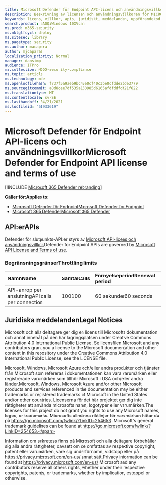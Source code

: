 ```yaml
---
title: Microsoft Defender för Endpoint API-licens och användningsvillkor
description: Beskrivning av licensen och användningsvillkoren för MICROSOFT Defender-API:er
keywords: licens, villkor, apis, juridiskt, meddelanden, uppförandekod
search.product: eADQiWindows 10XVcnh
ms.prod: m365-security
ms.mktglfcycl: deploy
ms.sitesec: library
ms.pagetype: security
ms.author: macapara
author: mjcaparas
localization_priority: Normal
manager: dansimp
audience: ITPro
ms.collection: M365-security-compliance
ms.topic: article
ms.technology: mde
ms.openlocfilehash: f737f5a9aeb9bc45e0cf40c3be0cfdde2bde3779
ms.sourcegitcommit: a8d8cee7df535a150985d6165afdfddfdf21f622
ms.translationtype: MT
ms.contentlocale: sv-SE
ms.lasthandoff: 04/21/2021
ms.locfileid: "51933619"
---
```

# <a name="microsoft-defender-for-endpoint-api-license-and-terms-of-use"></a><span data-ttu-id="4237b-104">Microsoft Defender för Endpoint API-licens och användningsvillkor</span><span class="sxs-lookup"><span data-stu-id="4237b-104">Microsoft Defender for Endpoint API license and terms of use</span></span>

[!INCLUDE [Microsoft 365 Defender rebranding](../../includes/microsoft-defender.md)]

<span data-ttu-id="4237b-105">**Gäller för:**</span><span class="sxs-lookup"><span data-stu-id="4237b-105">**Applies to:**</span></span>
- [<span data-ttu-id="4237b-106">Microsoft Defender för Endpoint</span><span class="sxs-lookup"><span data-stu-id="4237b-106">Microsoft Defender for Endpoint</span></span>](https://go.microsoft.com/fwlink/p/?linkid=2154037)
- [<span data-ttu-id="4237b-107">Microsoft 365 Defender</span><span class="sxs-lookup"><span data-stu-id="4237b-107">Microsoft 365 Defender</span></span>](https://go.microsoft.com/fwlink/?linkid=2118804)

## <a name="apis"></a><span data-ttu-id="4237b-108">API:er</span><span class="sxs-lookup"><span data-stu-id="4237b-108">APIs</span></span>

<span data-ttu-id="4237b-109">Defender för slutpunkts-API:er styrs av [Microsoft API-licens och användningsvillkor.](https://docs.microsoft.com/legal/microsoft-apis/terms-of-use)</span><span class="sxs-lookup"><span data-stu-id="4237b-109">Defender for Endpoint APIs are governed by [Microsoft API License and Terms of use](https://docs.microsoft.com/legal/microsoft-apis/terms-of-use).</span></span>

### <a name="throttling-limits"></a><span data-ttu-id="4237b-110">Begränsningsgränser</span><span class="sxs-lookup"><span data-stu-id="4237b-110">Throttling limits</span></span>

<span data-ttu-id="4237b-111">Namn</span><span class="sxs-lookup"><span data-stu-id="4237b-111">Name</span></span> | <span data-ttu-id="4237b-112">Samtal</span><span class="sxs-lookup"><span data-stu-id="4237b-112">Calls</span></span> | <span data-ttu-id="4237b-113">Förnyelseperiod</span><span class="sxs-lookup"><span data-stu-id="4237b-113">Renewal period</span></span> 
:---|:---|:---
<span data-ttu-id="4237b-114">API-anrop per anslutning</span><span class="sxs-lookup"><span data-stu-id="4237b-114">API calls per connection</span></span> | <span data-ttu-id="4237b-115">100</span><span class="sxs-lookup"><span data-stu-id="4237b-115">100</span></span> | <span data-ttu-id="4237b-116">60 sekunder</span><span class="sxs-lookup"><span data-stu-id="4237b-116">60 seconds</span></span>


## <a name="legal-notices"></a><span data-ttu-id="4237b-117">Juridiska meddelanden</span><span class="sxs-lookup"><span data-stu-id="4237b-117">Legal Notices</span></span>

<span data-ttu-id="4237b-118">Microsoft och alla deltagare ger dig en licens till Microsofts dokumentation och annat innehåll på den här lagringsplatsen under Creative Commons Attribution 4.0 International Public License. Se licensfilen.</span><span class="sxs-lookup"><span data-stu-id="4237b-118">Microsoft and any contributors grant you a license to the Microsoft documentation and other content in this repository under the Creative Commons Attribution 4.0 International Public License, see the LICENSE file.</span></span>

<span data-ttu-id="4237b-119">Microsoft, Windows, Microsoft Azure och/eller andra produkter och tjänster från Microsoft som refereras i dokumentationen kan vara varumärken eller registrerade varumärken som tillhör Microsoft i USA och/eller andra länder.</span><span class="sxs-lookup"><span data-stu-id="4237b-119">Microsoft, Windows, Microsoft Azure and/or other Microsoft products and services referenced in the documentation may be either trademarks or registered trademarks of Microsoft in the United States and/or other countries.</span></span> <span data-ttu-id="4237b-120">Licenserna för det här projektet ger dig inte rättigheter att använda microsofts namn, logotyper eller varumärken.</span><span class="sxs-lookup"><span data-stu-id="4237b-120">The licenses for this project do not grant you rights to use any Microsoft names, logos, or trademarks.</span></span> <span data-ttu-id="4237b-121">Microsofts allmänna riktlinjer för varumärken hittar du på https://go.microsoft.com/fwlink/?LinkID=254653 .</span><span class="sxs-lookup"><span data-stu-id="4237b-121">Microsoft's general trademark guidelines can be found at https://go.microsoft.com/fwlink/?LinkID=254653.</span></span>

<span data-ttu-id="4237b-122">Information om sekretess finns på Microsoft och alla deltagare förbehåller sig alla andra rättigheter, oavsett om de omfattas av respektive copyright, patent eller varumärken, vare sig underförnamn, vidstopp eller på https://privacy.microsoft.com/en-us/ annat sätt.</span><span class="sxs-lookup"><span data-stu-id="4237b-122">Privacy information can be found at https://privacy.microsoft.com/en-us/ Microsoft and any contributors reserve all others rights, whether under their respective copyrights, patents, or trademarks, whether by implication, estoppel or otherwise.</span></span>
